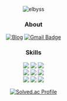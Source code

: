 <section align=center>

![elbyss](https://capsule-render.vercel.app/api?type=Venom&height=150&text=Frontend%20Enginner&fontSize=40&color=0:d6ace6,100:185a9d)
### About
[![Blog](https://img.shields.io/badge/Blog-088142?style=flat&logo=naver&logoColor=03C75A)](https://blog.naver.com/elysiabyss)
[![Gmail Badge](https://img.shields.io/badge/Gmail-d14836?style=flat&logo=Gmail&logoColor=white&link=mailto:j0n9yhun@mail.com)](mailto:elysiabyss@gmail.com)

### Skills
[![](https://img.shields.io/badge/Next.js-000?style=flat&logo=Next.js&logoColor=#000)](https://nextjs.org/)
[![](http://img.shields.io/badge/-React.js-0088cc?style=flat&logo=React)](https://ko.reactjs.org/)
[![](http://img.shields.io/badge/-Node.js-339933?style=flat&logo=nodemon)](https://nodejs.org/ko/) <br/>
[![](http://img.shields.io/badge/-JavaScript-654FF0?style=00874d&logo=javascript)](https://developer.mozilla.org/ko/docs/Web/JavaScript)
[![](https://img.shields.io/badge/TypeScript-3178C6?style=flat&logo=TypeScript&logoColor=white)](https://www.typescriptlang.org/)
[![](https://img.shields.io/badge/Python-ffdb4e?style=flat&logo=python&logoColor=3776AB)](https://www.python.org/)<br/>
[![](https://img.shields.io/badge/Tailwind-gray?style=flat&logo=tailwindcss&logoColor=#06B6D4)](https://tailwindcss.com/)
[![](https://img.shields.io/badge/Scss-CC6699?style=flat&logo=sass&logoColor=pink)](https://sass-lang.com/)
[![](https://img.shields.io/badge/Styled%20Components-hotpink?style=flat&logo=styledcomponents&logoColor=white)](https://styled-components.com/)

[![Solved.ac Profile](http://mazassumnida.wtf/api/v2/generate_badge?boj=elbyss)](https://solved.ac/elbyss/)

</section>
